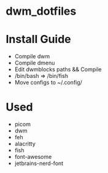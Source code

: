 # dwm_dotfiles


# Install Guide

* Compile dwm
* Compile dmenu
* Edit dwmblocks paths && Compile
* /bin/bash => /bin/fish
* Move configs to ~/.config/

# Used 
* picom
* dwm
* feh
* alacritty
* fish
* font-awesome
* jetbrains-nerd-font
